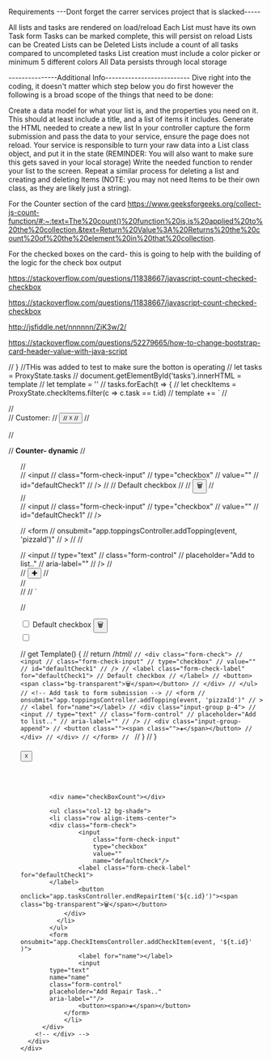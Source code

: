 Requirements
---Dont forget the carrer services project that is slacked-----

<!-- Task title/body must be between 3-50 characters -->
<!-- List creation must include a title limited to 3-15 characters -->
<!-- Users are prompted to confirm any delete (search window.confirm) -->
<!-- Forms should not submit unless the fields adhere to the requirements = add required -->
<!-- Lists are displayed out in columns across the page -->
<!-- Lists and tasks each have a delete button -->
<!-- Tasks can be Deleted (seperate from being marked complete) -->

All lists and tasks are rendered on load/reload
Each List must have its own Task form
Tasks can be marked complete, this will persist on reload
Lists can be Created
Lists can be Deleted
Lists include a count of all tasks compared to uncompleted tasks
List creation must include a color picker or minimum 5 different colors
All Data persists through local storage

---------------Additional Info--------------------------
Dive right into the coding, it doesn't matter which step below you do first however the following is a broad scope of the things that need to be done:

Create a data model for what your list is, and the properties you need on it. This should at least include a title, and a list of items it includes.
Generate the HTML needed to create a new list
In your controller capture the form submission and pass the data to your service, ensure the page does not reload.
Your service is responsible to turn your raw data into a List class object, and put it in the state (REMINDER: You will also want to make sure this gets saved in your local storage)
Write the needed function to render your list to the screen.
Repeat a similar process for deleting a list and creating and deleting Items (NOTE: you may not need Items to be their own class, as they are likely just a string).

<!-- Ref material -->

For the Counter section of the card
https://www.geeksforgeeks.org/collect-js-count-function/#:~:text=The%20count()%20function%20is,is%20applied%20to%20the%20collection.&text=Return%20Value%3A%20Returns%20the%20count%20of%20the%20element%20in%20that%20collection.

For the checked boxes on the card- this is going to help with the building of the logic for the check box output

https://stackoverflow.com/questions/11838667/javascript-count-checked-checkbox

<!-- Checked boxes again -->

https://stackoverflow.com/questions/11838667/javascript-count-checked-checkbox

<!-- For the counter of checks-->

http://jsfiddle.net/nnnnnn/ZjK3w/2/

<!-- To change the coloring of the top of the card and the buttons -->
<!-- This one actually works -->

https://stackoverflow.com/questions/52279665/how-to-change-bootstrap-card-header-value-with-java-script

<!-- Cut out sections -->

// } //THis was added to test to make sure the botton is operating
// let tasks = ProxyState.tasks
// document.getElementById('tasks').innerHTML = template
// let template = ''
// tasks.forEach(t => {
// let checkItems = ProxyState.checkItems.filter(c => c.task == t.id)
// template += `
// <div class="col-3 m-3 bg-light px-0 border border-dark">
// <div class="bg-dark text-light">
// <span class="col-6 mr-5"> Customer: </span>
// <button class="col-2 ml-5">
// <span class="">☓</span>
// </button>
// </div>

// <div class="row justify-content-center py-1 card-body">

// <b class="col-12">Counter- dynamic</b>
// <ul class="col-12 bg-shade">
// <div class="form-check">
// <input
// class="form-check-input"
// type="checkbox"
// value=""
// id="defaultCheck1"
// />
// <label class="form-check-label" for="defaultCheck1">
// Default checkbox
// </label>
// <button><span class="bg-transparent">🗑</span></button>
// </div>
// <div class="form-check">
// <input
// class="form-check-input"
// type="checkbox"
// value=""
// id="defaultCheck1"
// />

// <form
// onsubmit="app.toppingsController.addTopping(event, 'pizzaId')"
// >
// <label for="name"></label>
// <div class="input-group p-4">
// <input
// type="text"
// class="form-control"
// placeholder="Add to list.."
// aria-label=""
// />
// <div class="input-group-append">
// <button class=""><span class="">✚</span></button>
// </div>
// </div>
// </form>
// `

//

<div class="form-check">
        <input
        class="form-check-input"
        type="checkbox"
        value=""
        id="defaultCheck1"
        />
        <label class="form-check-label" for="defaultCheck1">
        Default checkbox
        </label>
        <button><span class="bg-transparent">🗑</span></button>
        </div>
        <div class="form-check">
        <input
        class="form-check-input"
        type="checkbox"
        value=""
        id="defaultCheck1"
        />

// get Template() {
// return /_html_/ `// <div class="form-check"> // <input // class="form-check-input" // type="checkbox" // value="" // id="defaultCheck1" // /> // <label class="form-check-label" for="defaultCheck1"> // Default checkbox // </label> // <button><span class="bg-transparent">🗑</span></button> // </div> // </ul> // <!-- Add task to form submission --> // <form // onsubmit="app.toppingsController.addTopping(event, 'pizzaId')" // > // <label for="name"></label> // <div class="input-group p-4"> // <input // type="text" // class="form-control" // placeholder="Add to list.." // aria-label="" // /> // <div class="input-group-append"> // <button class=""><span class="">✚</span></button> // </div> // </div> // </form> // `
// }
// }

<div id="task" class="row justify-content-around">
        <div class="col-3 m-3 bg-light px-0">
          <!-- Customer Vehicle CARD FORM -->
        <!-- <div class="card border border-dark" style="width: 18rem;"> -->
            <h6 class="card-title bg-dark text-light mb-0">
            <button class="col-2 ml-5" onclick="app.tasksController.endRepairOrder('${t.id}')">☓</button></h6>
            <p class="card-text pl-2 mt-0 border-bottom"><br>
            </p>
            <div class=" row justify-content-center card-body ">
        
            <div name="checkBoxCount"></div>

            <ul class="col-12 bg-shade">
            <li class="row align-items-center">
            <div class="form-check">
                    <input
                        class="form-check-input"
                        type="checkbox"
                        value=""
                        name="defaultCheck"/>
                    <label class="form-check-label" for="defaultCheck1">
            </label>
                    <button onclick="app.tasksController.endRepairItem('${c.id}')"><span class="bg-transparent">🗑</span></button>
                </div>
              </li>
            </ul>
            <form onsubmit="app.CheckItemsController.addCheckItem(event, '${t.id}' )">
                    <label for="name"></label>
                    <input
            type="text"
            name="name"
            class="form-control"
            placeholder="Add Repair Task.."
            aria-label=""/>
                    <button><span>✚</span></button>
                </form>
                </li>
          </div>
        <!-- </div> -->
      </div>
    </div>
